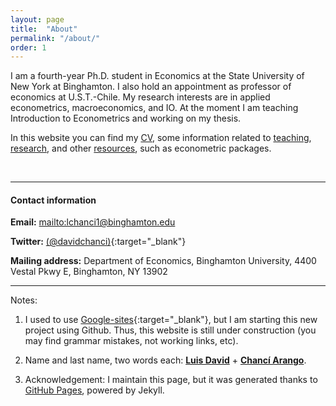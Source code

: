 ```yaml
---
layout: page
title:  "About"
permalink: "/about/"
order: 1
---
```


I am a fourth-year Ph.D. student in Economics at the State University of New York at Binghamton. I also hold an appointment as professor of economics at U.S.T.-Chile. My research interests are in applied econometrics, macroeconomics, and IO. At the moment I am teaching Introduction to Econometrics and working on my thesis.

In this website you can find my [CV](/CV), some information related to [teaching](/teaching/), [research](/research/), and other [resources](/resources/), such as econometric packages.

$$\,$$

------
#### Contact information

**Email:** <mailto:lchanci1@binghamton.edu>

**Twitter:** [(@davidchanci)](http://twitter.com/davidchanci){:target="\_blank"}

**Mailing address:** Department of Economics, Binghamton University, 4400 Vestal Pkwy E, Binghamton, NY 13902

------
Notes:

1.  I used to use [Google-sites](https://sites.google.com/site/davidchanci){:target="\_blank"}, but I am starting this new project using Github. Thus, this website is still under construction (you may find grammar mistakes, not working links, etc).

2.  Name and last name, two words each: <u><b>Luis David</b></u> + <u><b>Chancí Arango</b></u>.

4.  Acknowledgement: I maintain this page, but it was generated thanks to [GitHub Pages](https://pages.github.com/), powered by Jekyll.
